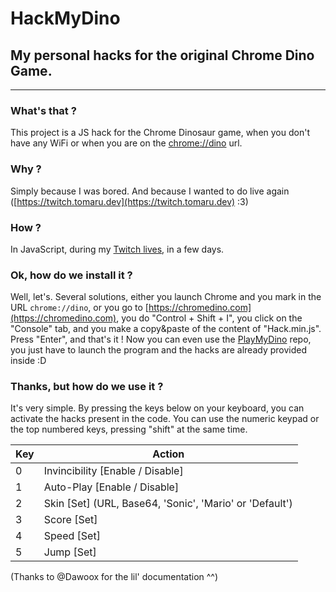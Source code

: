 # HackMyDino
## My personal hacks for the original Chrome Dino Game.
---
### What's that ?
This project is a JS hack for the Chrome Dinosaur game, when you don't have any WiFi or when you are on the [chrome://dino](chrome://dino) url.
### Why ?
Simply because I was bored. And because I wanted to do live again ([https://twitch.tomaru.dev](https://twitch.tomaru.dev) :3)
### How ?
In JavaScript, during my [Twitch lives](https://twitch.tomaru.dev), in a few days.
### Ok, how do we install it ?
Well, let's. Several solutions, either you launch Chrome and you mark in the URL `chrome://dino`, or you go to [https://chromedino.com](https://chromedino.com), you do "Control + Shift + I", you click on the "Console" tab, and you make a copy&paste of the content of "Hack.min.js". Press "Enter", and that's it !
Now you can even use the [PlayMyDino](https://github.com/TomaruDev/PlayMyDino) repo, you just have to launch the program and the hacks are already provided inside :D
### Thanks, but how do we use it ?
It's very simple.
By pressing the keys below on your keyboard, you can activate the hacks present in the code.
You can use the numeric keypad or the top numbered keys, pressing "shift" at the same time.

| Key | Action                                                                    |
|-----|---------------------------------------------------------------------------|
| 0   | Invincibility \[Enable / Disable\]                                        |
| 1   | Auto-Play \[Enable / Disable\]                                            |
| 2   | Skin \[Set\] (URL, Base64, 'Sonic', 'Mario' or 'Default')                 |
| 3   | Score \[Set\]                                                             |
| 4   | Speed \[Set\]                                                             |
| 5   | Jump \[Set\]                                                              |

(Thanks to @Dawoox for the lil' documentation ^^)